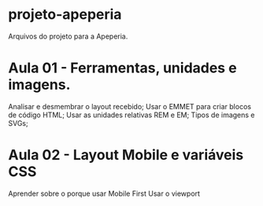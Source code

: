 # projeto-apeperia
Arquivos do projeto para a Apeperia.

# Aula 01 - Ferramentas, unidades e imagens.

Analisar e desmembrar o layout recebido;
Usar o EMMET para criar blocos de código HTML;
Usar as unidades relativas REM e EM;
Tipos de imagens e SVGs;

# Aula 02 - Layout Mobile e variáveis CSS

Aprender sobre o porque usar Mobile First
Usar o viewport
